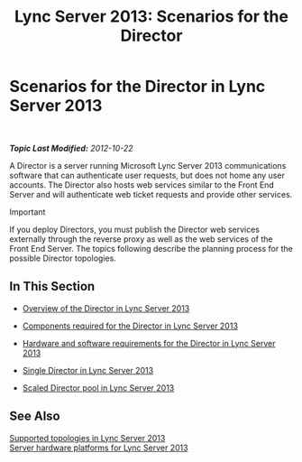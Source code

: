 ﻿---
title: 'Lync Server 2013: Scenarios for the Director'
TOCTitle: Scenarios for the Director
ms:assetid: d2cf384a-0860-4779-80ce-cba2543be322
ms:mtpsurl: https://technet.microsoft.com/en-us/library/Gg398908(v=OCS.15)
ms:contentKeyID: 48185419
ms.date: 07/23/2014
mtps_version: v=OCS.15
---

<div data-xmlns="http://www.w3.org/1999/xhtml">

<div class="topic" data-xmlns="http://www.w3.org/1999/xhtml" data-msxsl="urn:schemas-microsoft-com:xslt" data-cs="http://msdn.microsoft.com/en-us/">

<div data-asp="http://msdn2.microsoft.com/asp">

# Scenarios for the Director in Lync Server 2013

</div>

<div id="mainSection">

<div id="mainBody">

<span> </span>

_**Topic Last Modified:** 2012-10-22_

A Director is a server running Microsoft Lync Server 2013 communications software that can authenticate user requests, but does not home any user accounts. The Director also hosts web services similar to the Front End Server and will authenticate web ticket requests and provide other services.

<div class="alert">


> [!IMPORTANT]
> If you deploy Directors, you must publish the Director web services externally through the reverse proxy as well as the web services of the Front End Server. The topics following describe the planning process for the possible Director topologies.



</div>

<div>

## In This Section

  - [Overview of the Director in Lync Server 2013](lync-server-2013-overview-of-the-director.md)

  - [Components required for the Director in Lync Server 2013](lync-server-2013-components-required-for-the-director.md)

  - [Hardware and software requirements for the Director in Lync Server 2013](lync-server-2013-hardware-and-software-requirements-for-the-director.md)

  - [Single Director in Lync Server 2013](lync-server-2013-single-director.md)

  - [Scaled Director pool in Lync Server 2013](lync-server-2013-scaled-director-pool.md)

</div>

<div>

## See Also


[Supported topologies in Lync Server 2013](lync-server-2013-supported-topologies.md)  
[Server hardware platforms for Lync Server 2013](lync-server-2013-server-hardware-platforms.md)  
  

</div>

</div>

<span> </span>

</div>

</div>

</div>

